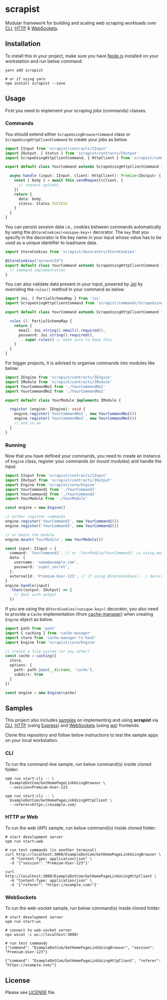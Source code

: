 # scrapist

Modular framework for building and scaling web scraping workloads over [CLI](https://github.com/swipefintech/scrapist/blob/master/sample/cli.ts), [HTTP](https://github.com/swipefintech/scrapist/blob/master/sample/web.ts) & [WebSockets](https://github.com/swipefintech/scrapist/blob/master/sample/ws.ts).

## Installation

To install this in your project, make sure you have [Node.js](https://nodejs.dev/) installed on your workstation and run below command:

```shell
yarn add scrapist

# or if using yarn
npm install scrapist --save
```

## Usage

First you need to implement your scraping jobs (commands) classes.

### Commands

You should extend either `ScrapeUsingBrowserCommand` class or `ScrapeUsingHttpClientCommand` to create your jobs as below.

```ts
import IInput from 'scrapist/contracts/IInput'
import IOutput, { Status } from 'scrapist/contracts/IOutput'
import ScrapeUsingHttpClientCommand, { HttpClient } from 'scrapist/commands/ScrapeUsingHttpClientCommand'

export default class YourCommand extends ScrapeUsingHttpClientCommand {

  async handle (input: IInput, client: HttpClient): Promise<IOutput> {
    const { body } = await this.sendRequest(client, {
      // request options
    })
    return {
      data: body,
      status: Status.SUCCESS
    }
  }
}
```

You can persist session data i.e., cookies between commands automatically by using the `@StoreCookies(<unique-key>)` decorator.
The `key` that you specify in the decorator is the key name in your input whose value has to be used as a unique identifier to load/save data.

```ts
import StoreCookies from 'scrapist/decorators/StoreCookies'

@StoreCookies("accountId")
export default class YourCommand extends ScrapeUsingHttpClientCommand {
  // command implementation
}
```

You can also validate data present in your input, powered by [Joi](https://joi.dev/) by overriding the `rules()` method in your command as below.

```ts
import Joi, { PartialSchemaMap } from 'joi'
import ScrapeUsingHttpClientCommand from 'scrapist/commands/ScrapeUsingHttpClientCommand'

export default class YourCommand extends ScrapeUsingHttpClientCommand {

  rules (): PartialSchemaMap {
    return {
      email: Joi.string().email().required(),
      password: Joi.string().required(),
      ...super.rules() // make sure to keep this
    }
  }
}
```

For bigger projects, it is advised to organise commands into modules like below:

```ts
import IEngine from 'scrapist/contracts/IEngine'
import IModule from 'scrapist/contracts/IModule'
import YourCommandNo1 from './YourCommandNo1'
import YourCommandNo2 from './YourCommandNo2'

export default class YourModule implements IModule {

  register (engine: IEngine): void {
    engine.register('YourCommandNo1', new YourCommandNo1())
    engine.register('YourCommandNo2', new YourCommandNo2())
    // and so on
  }
}
```

### Running

Now that you have defined your commands, you need to create an instance of `Engine` class, register your commands
(or mount modules) and handle the input.

```ts
import IInput from 'scrapist/contracts/IInput'
import IOutput from 'scrapist/contracts/IOutput'
import Engine from 'scrapist/core/Engine'
import YourCommand1 from './YourCommand1'
import YourCommand2 from './YourCommand2'
import YourModule from './YourModule'

const engine = new Engine()

// either register commands
engine.register('YourCommand1', new YourCommand1())
engine.register('YourCommand2', new YourCommand2())

// or mount the module
engine.mount('YourModule', new YourModule())

const input: IInput = {
  command: 'YourCommand1', // or 'YourModule/YourCommand1' is using modules,
  data: {
    username: 'name@example.com',
    password: 'super_secret',
  },
  externalId: 'Premium-User-123', // if using @StoreCookies(...) decorator
}
engine.handle(input)
  .then((output: IOutput) => {
    // deal with output
  })
```

If you are using the `@StoreCookies(<unique-key>)` decorator, you also need to provide a `Cache` implementation (from [cache-manager](https://www.npmjs.com/package/cache-manager)) when creating `Engine` object as below.

```ts
import path from 'path'
import { caching } from 'cache-manager'
import store from 'cache-manager-fs-hash'
import Engine from 'scrapist/core/Engine'

// create a file-system (or any other)
const cache = caching({
  store,
  options: {
    path: path.join(__dirname, 'cache'),
    subdirs: true
  }
})

const engine = new Engine(cache)
```

## Samples

This project also includes [samples](https://github.com/swipefintech/scrapist/tree/master/sample) on implementing and
using **scrapist** via [CLI](https://github.com/swipefintech/scrapist/blob/master/sample/cli.ts), [HTTP](https://github.com/swipefintech/scrapist/blob/master/sample/web.ts) (using [Express](https://expressjs.com/)) and [WebSockets](https://github.com/swipefintech/scrapist/blob/master/sample/ws.ts) (using [ws](https://www.npmjs.com/package/ws)) frontends.

Clone this repository and follow below instructions to test the sample apps on your local workstation.

### CLI

To run the command-line sample, run below command(s) inside cloned folder:

```shell
npm run start:cli -- \
  ExampleDotCom/GetHomePageLinkUsingBrowser \
  --session=Premium-User-123

npm run start:cli -- \
  ExampleDotCom/GetHomePageLinkUsingHttpClient \
  --referer=https://example.com/
```

### HTTP or Web

To run the web (API) sample, run below command(s) inside cloned folder:

```shell
# start development server
npm run start:web

# run test commands (in another terminal)
curl http://localhost:3000/ExampleDotCom/GetHomePageLinkUsingBrowser \
  -H "Content-Type: application/json" \
  -d '{"session": "Premium-User-123"}'

curl http://localhost:3000/ExampleDotCom/GetHomePageLinkUsingHttpClient \
  -H "Content-Type: application/json" \
  -d '{"referer": "https://example.com/"}'
```

### WebSockets

To run the web-socket sample, run below command(s) inside cloned folder:

```shell
# start development server
npm run start:ws

# connect to web-socket server
npx wscat -c ws://localhost:3000/

# run test commands
{"command": "ExampleDotCom/GetHomePageLinkUsingBrowser", "session": "Premium-User-123"}

{"command": "ExampleDotCom/GetHomePageLinkUsingHttpClient", "referer": "https://example.com/"}
```

## License

Please see [LICENSE](LICENSE) file.
